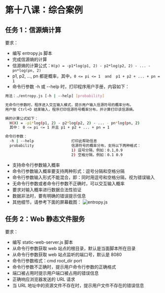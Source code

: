 # 第十八课：综合案例

## 任务 1：信源熵计算

要求：
- 编写 entropy.js 脚本
- 完成信源熵的计算
- 信源熵的计算公式：`H(p) = -p1*log(p1, 2) - p2*log(p2, 2) - ... - pn*log(pn, 2)`
- p1, p2, ..., pn 都是概率，其中，`0 <= pi <= 1  and  p1 + p2 + ... + pn = 1`
- 命令行参数 -h 或 --help 时，打印程序用户手册，内容如下：
```bash
用法：./entropy.js [-h | --help] [probability]

无命令行参数时，程序进入交互输入模式，提示用户输入信源符号的概率分布。
用户按 Ctrl+D 结束输入，程序打印信源符号概率分布，并计算打印该信源熵。

熵的计算公式如下：
  H(X) = -p1*log(p1, 2) - p2*log(p2, 2) - ... - pn*log(pn, 2)
  其中： 0 <= pi <= 1 并且 p1 + p2 + ... + pn = 1

命令行参数：
  -h | --help                 打印此帮助信息
  probability                 信源符号的概率分布，支持以下两种格式：
                              1) 逗号分隔，例如：0.1,0.9
                              2) 空格分隔，例如：0.1 0.9
```
- 支持命令行参数输入概率
- 命令行参数输入概率要支持两种形式：逗号分隔和空格分隔
- 命令行参数输入形式不能混合，即：同时用逗号和空格分隔，视为错误输入
- 无命令行参数或者命令行参数不正确时，可以交互输入概率
- 要求对输入概率进行数据合法性验证
- 数据非法时，要有明确的错误提示信息
- 其他细节，请参考下面的屏幕截图：
  ![entropy.js](images/entropy.gif)

## 任务 2：Web 静态文件服务

要求：  
- 编写 static-web-server.js 脚本  
- 从命令行参数获取 web 站点的根目录，默认是当面脚本所在目录
- 从命令行参数获取 web 站点监听的端口号，默认是 8080
- 命令行参数格式：cmd root_dir port
- 命令行参数不正确时，提示用户命令行参数的正确格式
- 端口被占用时提示用户端口被占用的错误信息
- 正确响应浏览器发送的 URL 请求
- 当 URL 地址中的资源文件不存在时，提示用户文件不存在的错误信息
